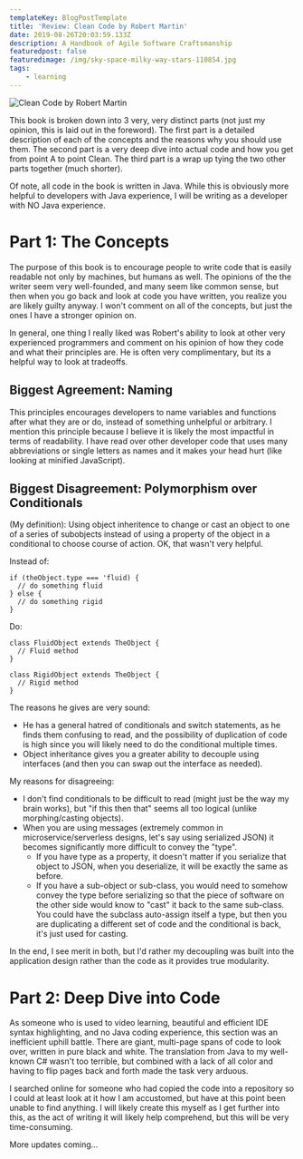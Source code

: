 ```yaml
---
templateKey: BlogPostTemplate
title: 'Review: Clean Code by Robert Martin'
date: 2019-08-26T20:03:59.133Z
description: A Handbook of Agile Software Craftsmanship
featuredpost: false
featuredimage: /img/sky-space-milky-way-stars-110854.jpg
tags:
    - learning
---
```


![Clean Code by Robert Martin](/img/cleancode.jpg 'Clean Code by Robert Martin')

This book is broken down into 3 very, very distinct parts (not just my opinion, this is laid out in the foreword). The first part is a detailed description of each of the concepts and the reasons why you should use them. The second part is a very deep dive into actual code and how you get from point A to point Clean. The third part is a wrap up tying the two other parts together (much shorter).

Of note, all code in the book is written in Java. While this is obviously more helpful to developers with Java experience, I will be writing as a developer with NO Java experience.

# Part 1: The Concepts

The purpose of this book is to encourage people to write code that is easily readable not only by machines, but humans as well. The opinions of the the writer seem very well-founded, and many seem like common sense, but then when you go back and look at code you have written, you realize you are likely guilty anyway. I won't comment on all of the concepts, but just the ones I have a stronger opinion on.

In general, one thing I really liked was Robert's ability to look at other very experienced programmers and comment on his opinion of how they code and what their principles are. He is often very complimentary, but its a helpful way to look at tradeoffs.

## Biggest Agreement: Naming

This principles encourages developers to name variables and functions after what they are or do, instead of something unhelpful or arbitrary. I mention this principle because I believe it is likely the most impactful in terms of readability. I have read over other developer code that uses many abbreviations or single letters as names and it makes your head hurt (like looking at minified JavaScript).

## Biggest Disagreement: Polymorphism over Conditionals

(My definition): Using object inheritence to change or cast an object to one of a series of subobjects instead of using a property of the object in a conditional to choose course of action. OK, that wasn't very helpful.

Instead of:

```
if (theObject.type === 'fluid) {
  // do something fluid
} else {
  // do something rigid
}
```

Do:

```
class FluidObject extends TheObject {
  // Fluid method
}

class RigidObject extends TheObject {
  // Rigid method
}
```

The reasons he gives are very sound:

-   He has a general hatred of conditionals and switch statements, as he finds them confusing to read, and the possibility of duplication of code is high since you will likely need to do the conditional multiple times.
-   Object inheritance gives you a greater ability to decouple using interfaces (and then you can swap out the interface as needed).

My reasons for disagreeing:

-   I don't find conditionals to be difficult to read (might just be the way my brain works), but "if this then that" seems all too logical (unlike morphing/casting objects).
-   When you are using messages (extremely common in microservice/serverless designs, let's say using serialized JSON) it becomes significantly more difficult to convey the "type".
    -   If you have type as a property, it doesn't matter if you serialize that object to JSON, when you deserialize, it will be exactly the same as before.
    -   If you have a sub-object or sub-class, you would need to somehow convey the type before serializing so that the piece of software on the other side would know to "cast" it back to the same sub-class. You could have the subclass auto-assign itself a type, but then you are duplicating a different set of code and the conditional is back, it's just used for casting.

In the end, I see merit in both, but I'd rather my decoupling was built into the application design rather than the code as it provides true modularity.

# Part 2: Deep Dive into Code

As someone who is used to video learning, beautiful and efficient IDE syntax highlighting, and no Java coding experience, this section was an inefficient uphill battle. There are giant, multi-page spans of code to look over, written in pure black and white. The translation from Java to my well-known C# wasn't too terrible, but combined with a lack of all color and having to flip pages back and forth made the task very arduous.

I searched online for someone who had copied the code into a repository so I could at least look at it how I am accustomed, but have at this point been unable to find anything. I will likely create this myself as I get further into this, as the act of writing it will likely help comprehend, but this will be very time-consuming.

More updates coming...
